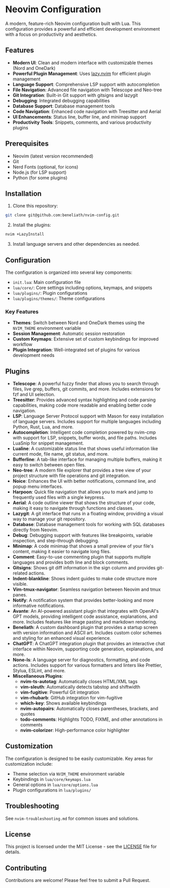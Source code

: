# Neovim Configuration

A modern, feature-rich Neovim configuration built with Lua. This configuration provides a powerful and efficient development environment with a focus on productivity and aesthetics.

## Features

- **Modern UI**: Clean and modern interface with customizable themes (Nord and OneDark)
- **Powerful Plugin Management**: Uses [lazy.nvim](https://github.com/folke/lazy.nvim) for efficient plugin management
- **Language Support**: Comprehensive LSP support with autocompletion
- **File Navigation**: Advanced file navigation with Telescope and Neo-tree
- **Git Integration**: Built-in Git support with gitsigns and lazygit
- **Debugging**: Integrated debugging capabilities
- **Database Support**: Database management tools
- **Code Navigation**: Enhanced code navigation with Treesitter and Aerial
- **UI Enhancements**: Status line, buffer line, and minimap support
- **Productivity Tools**: Snippets, comments, and various productivity plugins

## Prerequisites

- Neovim (latest version recommended)
- Git
- Nerd Fonts (optional, for icons)
- Node.js (for LSP support)
- Python (for some plugins)

## Installation

1. Clone this repository:

```bash
git clone git@github.com:beneliath/nvim-config.git
```

2. Install the plugins:

```bash
nvim +LazyInstall
```

3. Install language servers and other dependencies as needed.

## Configuration

The configuration is organized into several key components:

- `init.lua`: Main configuration file
- `lua/core/`: Core settings including options, keymaps, and snippets
- `lua/plugins/`: Plugin configurations
- `lua/plugins/themes/`: Theme configurations

### Key Features

- **Themes**: Switch between Nord and OneDark themes using the `NVIM_THEME` environment variable
- **Session Management**: Automatic session restoration
- **Custom Keymaps**: Extensive set of custom keybindings for improved workflow
- **Plugin Integration**: Well-integrated set of plugins for various development needs

## Plugins

- **Telescope**: A powerful fuzzy finder that allows you to search through files, live grep, buffers, git commits, and more. Includes extensions for fzf and UI selection.
- **Treesitter**: Provides advanced syntax highlighting and code parsing capabilities, making code more readable and enabling better code navigation.
- **LSP**: Language Server Protocol support with Mason for easy installation of language servers. Includes support for multiple languages including Python, Rust, Lua, and more.
- **Autocompletion**: Intelligent code completion powered by nvim-cmp with support for LSP, snippets, buffer words, and file paths. Includes LuaSnip for snippet management.
- **Lualine**: A customizable status line that shows useful information like current mode, file name, git status, and more.
- **Bufferline**: A tab-like interface for managing multiple buffers, making it easy to switch between open files.
- **Neo-tree**: A modern file explorer that provides a tree view of your project structure with file operations and git integration.
- **Noice**: Enhances the UI with better notifications, command line, and popup menu interfaces.
- **Harpoon**: Quick file navigation that allows you to mark and jump to frequently used files with a single keypress.
- **Aerial**: A code outline viewer that shows the structure of your code, making it easy to navigate through functions and classes.
- **Lazygit**: A git interface that runs in a floating window, providing a visual way to manage your git repository.
- **Database**: Database management tools for working with SQL databases directly from Neovim.
- **Debug**: Debugging support with features like breakpoints, variable inspection, and step-through debugging.
- **Minimap**: A code minimap that shows a small preview of your file's content, making it easier to navigate long files.
- **Comment**: Easy-to-use commenting plugin that supports multiple languages and provides both line and block comments.
- **Gitsigns**: Shows git diff information in the sign column and provides git-related actions.
- **Indent-blankline**: Shows indent guides to make code structure more visible.
- **Vim-tmux-navigator**: Seamless navigation between Neovim and tmux panes.
- **Notify**: A notification system that provides better-looking and more informative notifications.
- **Avante**: An AI-powered assistant plugin that integrates with OpenAI's GPT models, providing intelligent code assistance, explanations, and more. Includes features like image pasting and markdown rendering.
- **Beneliath**: A custom dashboard plugin that provides a startup screen with version information and ASCII art. Includes custom color schemes and styling for an enhanced visual experience.
- **ChatGPT**: A ChatGPT integration plugin that provides an interactive chat interface within Neovim, supporting code generation, explanations, and more.
- **None-ls**: A language server for diagnostics, formatting, and code actions. Includes support for various formatters and linters like Prettier, Stylua, ESLint, and more.
- **Miscellaneous Plugins**:
  - **nvim-ts-autotag**: Automatically closes HTML/XML tags
  - **vim-sleuth**: Automatically detects tabstop and shiftwidth
  - **vim-fugitive**: Powerful Git integration
  - **vim-rhubarb**: GitHub integration for vim-fugitive
  - **which-key**: Shows available keybindings
  - **nvim-autopairs**: Automatically closes parentheses, brackets, and quotes
  - **todo-comments**: Highlights TODO, FIXME, and other annotations in comments
  - **nvim-colorizer**: High-performance color highlighter

## Customization

The configuration is designed to be easily customizable. Key areas for customization include:

- Theme selection via `NVIM_THEME` environment variable
- Keybindings in `lua/core/keymaps.lua`
- General options in `lua/core/options.lua`
- Plugin configurations in `lua/plugins/`

## Troubleshooting

See `nvim-troubleshooting.md` for common issues and solutions.

## License

This project is licensed under the MIT License - see the [LICENSE](LICENSE) file for details.

## Contributing

Contributions are welcome! Please feel free to submit a Pull Request.
